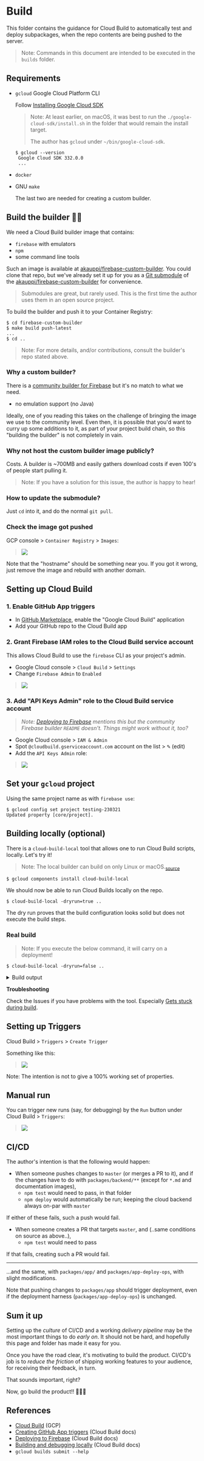 # Build

This folder contains the guidance for Cloud Build to automatically test and deploy subpackages, when the repo contents are being pushed to the server.

<!-- tbd. explain more -->

>Note: Commands in this document are intended to be executed in the `builds` folder.

## Requirements

- `gcloud` Google Cloud Platform CLI

   Follow [Installing Google Cloud SDK](https://cloud.google.com/sdk/docs/install)
	
	>Note: At least earlier, on macOS, it was best to run the `./google-cloud-sdk/install.sh` in the folder that would remain the install target. 
	>
	>The author has `gcloud` under `~/bin/google-cloud-sdk`.

   ```
   $ gcloud --version
	Google Cloud SDK 332.0.0
	...
   ```

- `docker`
- GNU `make`

   The last two are needed for creating a custom builder.
   
## Build the builder 👷👷

We need a Cloud Build builder image that contains:

- `firebase` with emulators
- `npm`
- some command line tools

Such an image is available at [akauppi/firebase-custom-builder](https://github.com/akauppi/firebase-custom-builder). You could clone that repo, but we've already set it up for you as a [Git submodule](https://gist.github.com/gitaarik/8735255) of the [akauppi/firebase-custom-builder](https://github.com/akauppi/firebase-custom-builder) for convenience.

>Submodules are great, but rarely used. This is the first time the author uses them in an open source project.

To build the builder and push it to your Container Registry:

```
$ cd firebase-custom-builder
$ make build push-latest
...
$ cd ..
```

>Note: For more details, and/or contributions, consult the builder's repo stated above.

### Why a custom builder?

There is a [community builder for Firebase](https://github.com/GoogleCloudPlatform/cloud-builders-community/tree/master/firebase) but it's no match to what we need.

- no emulation support (no Java) 

Ideally, one of you reading this takes on the challenge of bringing the image we use to the community level. Even then, it is possible that you'd want to curry up some additions to it, as part of your project build chain, so this "building the builder" is not completely in vain.

### Why not host the custom builder image publicly?

Costs. A builder is ~700MB and easily gathers download costs if even 100's of people start pulling it. 

>Note: If you have a solution for this issue, the author is happy to hear!

### How to update the submodule?

Just `cd` into it, and do the normal `git pull`.

### Check the image got pushed

GCP console > `Container Registry` > `Images`:

>![](.images/cr-images-hostname.png)

Note that the "hostname" should be something near you. If you got it wrong, just remove the image and rebuild with another domain.


## Setting up Cloud Build

### 1. Enable GitHub App triggers

- In [GitHub Marketplace](https://github.com/marketplace), enable the "Google Cloud Build" application
- Add your GitHub repo to the Cloud Build app

### 2. Grant Firebase IAM roles to the Cloud Build service account

This allows Cloud Build to use the `firebase` CLI as your project's admin.

- Google Cloud console > `Cloud Build` > `Settings`
- Change `Firebase Admin` to `Enabled`

>![](.images/firebase-admin-enabled.png)


### 3. Add "API Keys Admin" role to the Cloud Build service account

>*Note: [Deploying to Firebase](https://cloud.google.com/build/docs/deploying-builds/deploy-firebase) mentions this but the community Firebase builder `README` doesn't. Things might work without it, too?*

- Google Cloud console > `IAM & Admin`
- Spot `@cloudbuild.gserviceaccount.com` account on the list > <font size="+1.5">`✎`</font> (edit)
- Add the `API Keys Admin` role:

>![](.images/add-api-keys-admin.png)


## Set your `gcloud` project

<!-- Edirot's note: Not sure if this is the best place? 
-->

Using the same project name as with `firebase use`:

```
$ gcloud config set project testing-230321
Updated property [core/project].
```

<!-- disabled (enable if we get problems; for the author Resource Manager APIs were both enabled; normal and "v2"
### Enable GCP APIs

GCP docs state:

>Enable the Cloud Build, Firebase, and Resource Manager APIs.

Check these by:

- GCP Console > Getting Started > `Enable and disable APIs` (you can get there also via the left side menu)
- `Enable APIs and Services` 

  ![](.images/enable-apis-and-services.png)     

This really sucks; there are N APIs for Firebase. Forget it!
-->


## Building locally (optional)

There is a `cloud-build-local` tool that allows one to run Cloud Build scripts, locally. Let's try it!

>Note: The local builder can build on only Linux or macOS.<sub>[source](https://cloud.google.com/build/docs/build-debug-locally#restrictions_and_limitations)</sub>

```
$ gcloud components install cloud-build-local
```

We should now be able to run Cloud Builds locally on the repo.

```
$ cloud-build-local -dryrun=true ..
```

The dry run proves that the build configuration looks solid but does not execute the build steps.

### Real build

>Note: If you execute the below command, it will carry on a deployment!

```
$ cloud-build-local -dryrun=false ..
```

<details>
<summary>Build output</summary>

```
$ cloud-build-local -dryrun=false ..
2021/03/26 10:03:52 Warning: The server docker version installed (20.10.5) is different from the one used in GCB (19.03.8)
2021/03/26 10:03:52 Warning: The client docker version installed (20.10.5) is different from the one used in GCB (19.03.8)
Using default tag: latest
latest: Pulling from cloud-builders/metadata
Digest: sha256:ac630903464f3fa39c8c1698c9d867dfdbc66d55e09c0518725440af1bf95b18
Status: Image is up to date for gcr.io/cloud-builders/metadata:latest
gcr.io/cloud-builders/metadata:latest
2021/03/26 10:04:35 Started spoofed metadata server
2021/03/26 10:04:35 Build id = localbuild_7b99d6da-d98f-4954-bca4-88f59486a339
2021/03/26 10:04:35 status changed to "BUILD"
BUILD
Starting Step #0
Step #0: Already have image (with digest): eu.gcr.io/groundlevel-160221/firebase-custom-builder
Step #0: /workspace/packages/backend
Finished Step #0
2021/03/26 10:04:36 Step Step #0 finished
Starting Step #1
Step #1: Already have image (with digest): eu.gcr.io/groundlevel-160221/firebase-custom-builder
Step #1: npm WARN deprecated request@2.88.2: request has been deprecated, see https://github.com/request/request/issues/3142
Step #1: npm WARN deprecated har-validator@5.1.5: this library is no longer supported
Step #1: npm WARN deprecated request-promise-native@1.0.9: request-promise-native has been deprecated because it extends the now deprecated request package, see https://github.com/request/request/issues/3142
Step #1: 
Step #1: > core-js@3.6.5 postinstall /workspace/packages/backend/node_modules/core-js
Step #1: > node -e "try{require('./postinstall')}catch(e){}"
Step #1: 
Step #1: Thank you for using core-js ( https://github.com/zloirock/core-js ) for polyfilling JavaScript standard library!
Step #1: 
Step #1: The project needs your help! Please consider supporting of core-js on Open Collective or Patreon: 
Step #1: > https://opencollective.com/core-js 
Step #1: > https://www.patreon.com/zloirock 
Step #1: 
Step #1: Also, the author of core-js ( https://github.com/zloirock ) is looking for a good job -)
Step #1: 
Step #1: 
Step #1: > protobufjs@6.10.2 postinstall /workspace/packages/backend/node_modules/protobufjs
Step #1: > node scripts/postinstall
Step #1: 
Step #1: npm WARN lifecycle @local/back-end@~postinstall: cannot run in wd @local/back-end@ (cd functions && npm install) (wd=/workspace/packages/backend)
Step #1: npm WARN optional SKIPPING OPTIONAL DEPENDENCY: fsevents@^2.2.1 (node_modules/jest-haste-map/node_modules/fsevents):
Step #1: npm WARN notsup SKIPPING OPTIONAL DEPENDENCY: Unsupported platform for fsevents@2.3.2: wanted {"os":"darwin","arch":"any"} (current: {"os":"linux","arch":"x64"})
Step #1: 
Step #1: added 9 packages from 20 contributors, removed 12 packages, updated 613 packages and audited 580 packages in 57.549s
Step #1: 
Step #1: 42 packages are looking for funding
Step #1:   run `npm fund` for details
Step #1: 
Step #1: found 0 vulnerabilities
Step #1: 
Finished Step #1
2021/03/26 10:05:36 Step Step #1 finished
Starting Step #2
Step #2: Already have image (with digest): eu.gcr.io/groundlevel-160221/firebase-custom-builder
Step #2: 
Step #2: > @local/back-end@ test /workspace/packages/backend
Step #2: > npm run ci
Step #2: 
Step #2: 
Step #2: > @local/back-end@ ci /workspace/packages/backend
Step #2: > npm run ci:seq
Step #2: 
Step #2: 
Step #2: > @local/back-end@ ci:seq /workspace/packages/backend
Step #2: > firebase emulators:exec --project=bunny --only firestore,functions "npm run _ci_init && npm run --silent _ci_fns && npm run --silent _ci_rules"
Step #2: 
Step #2: i  emulators: Starting emulators: functions, firestore
Step #2: ⚠  functions: The following emulators are not running, calls to these services from the Functions emulator will affect production: auth, database, hosting, pubsub
Step #2: ⚠  Your requested "node" version "^14 || ^15" doesn't match your global version "14"
Step #2: ⚠  functions: You are not signed in to the Firebase CLI. If you have authorized this machine using gcloud application-default credentials those may be discovered and used to access production services.
Step #2: ⚠  functions: Unable to fetch project Admin SDK configuration, Admin SDK behavior in Cloud Functions emulator may be incorrect.
Step #2: i  firestore: downloading cloud-firestore-emulator-v1.11.12.jar...
Step #2: 
Step #2: i  firestore: Firestore Emulator logging to firestore-debug.log
Step #2: i  functions: Watching "/workspace/packages/backend/functions" for Cloud Functions...
Step #2: ✔  functions[userInfoShadow_2]: firestore function initialized.
Step #2: ✔  functions[logs_1]: http function initialized (http://localhost:5002/bunny/us-central1/logs_1).
Step #2: i  Running script: npm run _ci_init && npm run --silent _ci_fns && npm run --silent _ci_rules
Step #2: 
Step #2: > @local/back-end@ _ci_init /workspace/packages/backend
Step #2: > node test/prime-docs.js
Step #2: 
Step #2: Primed :)
Step #2: (node:124) ExperimentalWarning: VM Modules is an experimental feature. This feature could change at any time
Step #2: (Use `node --trace-warnings ...` to show where the warning was created)
Step #2: PASS test-fns/userInfo.test.js
Step #2:   userInfo shadowing
Step #2:     ✓ Central user information is not distributed to a project where the user is not a member (315 ms)
Step #2:     ○ skipped Central user information is distributed to a project where the user is a member
Step #2: 
Step #2: Test Suites: 1 passed, 1 total
Step #2: Tests:       1 skipped, 1 passed, 2 total
Step #2: Snapshots:   0 total
Step #2: Time:        1.399 s
Step #2: Ran all test suites.
Step #2: i  functions: Beginning execution of "userInfoShadow_2"
Step #2: >  Global userInfo/xyz change detected:  { displayName: 'blah', photoURL: 'https://no-such.png' }
Step #2: >  User 'xyz' not found in any of the projects.
Step #2: i  functions: Finished "userInfoShadow_2" in ~1s
Step #2: (node:172) ExperimentalWarning: VM Modules is an experimental feature. This feature could change at any time
Step #2: (Use `node --trace-warnings ...` to show where the warning was created)
Step #2: Cleared and primed!
Step #2: Docs primed for test-rules.
Step #2: PASS test-rules/projectsC/index.test.js
Step #2:   '/projects' rules
Step #2:     ✓ unauthenticated access should fail (593 ms)
Step #2:     ✓ user who is not part of the project shouldn't be able to read it (175 ms)
Step #2:     ✓ user who is an author or a collaborator can read a project (that is not 'removed') (272 ms)
Step #2:     ✓ user needs to be an author, to read a 'removed' project (46 ms)
Step #2:     ✓ any authenticated user may create a project, but must include themselves as an author (429 ms)
Step #2:     ✓ An author can change '.title' (122 ms)
Step #2:     ✓ An author can not change the creation time (96 ms)
Step #2:     ✓ An author can mark a project '.removed' (94 ms)
Step #2:     ✓ An author can remove the '.removed' mark (109 ms)
Step #2:     ✓ An author can add new authors, and remove authors as long as one remains (313 ms)
Step #2:     ✓ no user should be able to delete a project (only cloud functions or manual) (42 ms)
Step #2: 
Step #2: PASS test-rules/projectsC/symbolsC.test.js
Step #2:   '/projects/.../symbols' rules
Step #2:     ✓ unauthenticated access should fail (131 ms)
Step #2:     ✓ user who is not part of the project shouldn't be able to read (73 ms)
Step #2:     ✓ project members may read all symbols (306 ms)
Step #2:     ✓ all members may create; creator needs to claim the symbol to themselves (391 ms)
Step #2:     ✓ members may claim a non-claimed symbol (269 ms)
Step #2:     ✓ members may do changes to an already claimed (by them) symbol (125 ms)
Step #2:     ✓ claim cannot be changed (e.g. extended) (50 ms)
Step #2:     ✓ members may delete a symbol claimed to themselves (103 ms)
Step #2:     ○ skipped members may revoke a claim
Step #2: 
Step #2: PASS test-rules/invitesC.test.js
Step #2:   '/invites' rules
Step #2:     ✓ no-one should be able to read (254 ms)
Step #2:     ✓ only a member of a project can invite; only author can invite as-author (484 ms)
Step #2:     ✓ validity: server time; identifying oneself; 'email:project' as id (189 ms)
Step #2: 
Step #2: PASS test-rules/userInfoC.test.js
Step #2:   '/userInfo' rules
Step #2:     ✓ no-one should be able to read (169 ms)
Step #2:     ✓ only the user themselves can write the info (443 ms)
Step #2: 
Step #2: PASS test-rules/projectsC/userInfoC.test.js
Step #2:   '/projects/.../userInfo/' rules
Step #2:     ✓ unauthenticated access should fail (115 ms)
Step #2:     ✓ user who is not part of the project shouldn't be able to read (61 ms)
Step #2:     ✓ project members may read all symbols (74 ms)
Step #2:     ✓ all members may create their own entry (133 ms)
Step #2:     ✓ one cannot create an entry for another member (36 ms)
Step #2:     ✓ members may update the 'lastActive' field (of their own doc) (45 ms)
Step #2:     ✓ members may not update the 'lastActive' field of other members (46 ms)
Step #2:     ✓ members may not update fields that Cloud Function updates (42 ms)
Step #2:     ✓ members may not delete their document (47 ms)
Step #2: 
Step #2: Test Suites: 5 passed, 5 total
Step #2: Tests:       1 skipped, 33 passed, 34 total
Step #2: Snapshots:   0 total
Step #2: Time:        7.951 s
Step #2: Ran all test suites.
Step #2: ✔  Script exited successfully (code 0)
Step #2: i  emulators: Shutting down emulators.
Step #2: i  functions: Stopping Functions Emulator
Step #2: i  firestore: Stopping Firestore Emulator
Step #2: i  hub: Stopping emulator hub
Finished Step #2
2021/03/26 10:06:11 Step Step #2 finished
Starting Step #3
...
```
</details>


**Troubleshooting**

Check the Issues if you have problems with the tool. Especially [Gets stuck during build](https://github.com/GoogleCloudPlatform/cloud-build-local/issues/79).


## Setting up Triggers

Cloud Build > `Triggers` > `Create Trigger`

Something like this:

>![](.images/trigger-sample.png)

Note: The intention is not to give a 100% working set of properties.

## Manual run

You can trigger new runs (say, for debugging) by the `Run` button under Cloud Build > `Triggers`:

>![](.images/run-trigger.png)


## CI/CD

The author's intention is that the following would happen:

- When someone pushes changes to `master` (or merges a PR to it), and if the changes have to do with `packages/backend/**` (except for `*.md` and documentation images),
  - `npm test` would need to pass, in that folder
  - `npm deploy` would automatically be run; keeping the cloud backend always on-par with `master`

If either of these fails, such a push would fail.

- When someone creates a PR that targets `master`, and (..same conditions on source as above..),
  - `npm test` would need to pass

If that fails, creating such a PR would fail.

---

...and the same, with `packages/app/` and `packages/app-deploy-ops`, with slight modifications.

Note that pushing changes to `packages/app` should trigger deployment, even if the deployment harness (`packages/app-deploy-ops`) is unchanged.


## Sum it up

Setting up the *culture* of CI/CD and a working *delivery pipeline* may be the most important things to do *early on*. It should not be hard, and hopefully this page and folder has made it easy for you.

Once you have the road clear, it's motivating to build the product. CI/CD's job is to *reduce the friction* of shipping working features to your audience, for receiving their feedback, in turn.

That sounds important, right?

Now, go build the product!! 💪🤩🎉





## References

- [Cloud Build](https://cloud.google.com/build/) (GCP)
- [Creating GitHub App triggers](https://cloud.google.com/build/docs/automating-builds/create-github-app-triggers) (Cloud Build docs)
- [Deploying to Firebase](https://cloud.google.com/build/docs/deploying-builds/deploy-firebase) (Cloud Build docs)
- [Building and debugging locally](https://cloud.google.com/build/docs/build-debug-locally) (Cloud Build docs)
- `gcloud builds submit --help`

